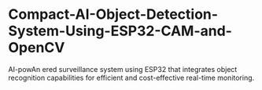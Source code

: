 # Compact-AI-Object-Detection-System-Using-ESP32-CAM-and-OpenCV
AI-powAn ered surveillance system using ESP32 that integrates object recognition capabilities for efficient and cost-effective real-time monitoring.
